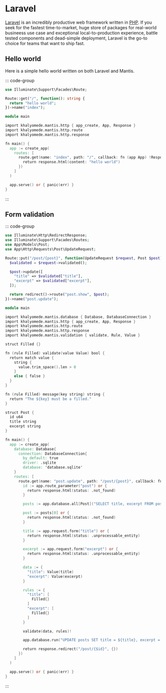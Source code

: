 # Laravel

[Laravel](https://laravel.com/) is an incredibly productive web framework written in [PHP](https://www.php.net/). If you seek for the fastest time-to-market, huge store of packages for real-world busineess use case and exceptional local-to-production experience, battle tested components and dead-simple deployment, Laravel is the go-to choice for teams that want to ship fast.

## Hello world

Here is a simple hello world written on both Laravel and Mantis.

::: code-group

```php [routes/web.php]
use Illuminate\Support\Facades\Route;

Route::get("/", function(): string {
  return "hello world";
})->name("index");
```

```v [main.v]
module main

import khalyomede.mantis.http { app_create, App, Response }
import khalyomede.mantis.http.route
import khalyomede.mantis.http.response

fn main() {
  app := create_app(
    routes: [
      route.get(name: "index", path: "/", callback: fn (app App) !Response {
        return response.html(content: "hello world")
      })
    ]
  )

  app.serve() or { panic(err) }
}
```

:::

## Form validation

::: code-group

```php [routes/web.php]
use Illuminate\Http\RedirectResponse;
use Illuminate\Support\Facades\Routes;
use App\Models\Post;
use App\Http\Requests\Post\UpdateRequest;

Route::put("/post/{post}", function(UpdateRequest $request, Post $post): RedirectResponse {
  $validated = $request->validated();

  $post->update([
    "title" => $validated["title"],
    "excerpt" => $validated["excerpt"],
  ]);

  return redirect()->route("post.show", $post);
})->name("post.update");
```

```v [main.v]
module main

import khalyomede.mantis.database { Database, DatabaseConnection }
import khalyomede.mantis.http { app_create, App, Response }
import khalyomede.mantis.http.route
import khalyomede.mantis.http.response
import khalyomede.mantis.validation { validate, Rule, Value }

struct Filled {}

fn (rule Filled) validate(value Value) bool {
  return match value {
    string {
      value.trim_space().len > 0
    }
    else { false }
  }
}

fn (rule Filled) message(key string) string {
  return "The ${key} must be a filled."
}

struct Post {
  id u64
  title string
  excerpt string
}

fn main() {
  app := create_app(
    database: Database{
      connection: DatabaseConnection{
        by_default: true
        driver: .sqlite
        database: 'database.sqlite'
    }
    routes: [
      route.get(name: "post.update", path: "/post/{post}", callback: fn (app App) !Response {
        id := app.route_parameter("post") or {
          return response.html(status: .not_found)
        }

        posts := app.database.all[Post]("SELECT title, excerpt FROM posts WHERE id = ${id}")!

        post := posts[0] or {
          return response.html(status: .not_found)
        }

        title := app.request.form("title") or {
          return response.html(status: .unprocessable_entity)
        }

        excerpt := app.request.form("excerpt") or {
          return response.html(status: .unprocessable_entity)
        }

        data := {
          "title": Value(title)
          "excerpt": Value(excerpt)
        }

        rules := {
          "title": [
            Filled{}
          ]
          "excerpt": [
            Filled{}
          ]
        }

        validate(data, rules)!

        app.database.run("UPDATE posts SET title = ${title}, excerpt = ${excerpt} WHERE id = ${id}")!

        return response.redirect("/post/{$id}", {})
      })
    ]
  )

  app.serve() or { panic(err) }
}
```

:::
